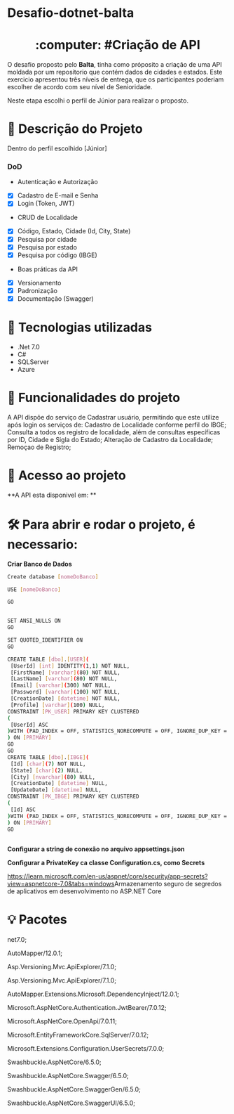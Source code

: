 # Desafio-dotnet-balta
<h1 align="center">:computer: #Criação de API</h1>

O desafio proposto pelo **Balta**, tinha como próposito a criação de uma API moldada por um repositorio que contém dados de cidades e estados.
Este exercicio apresentou três níveis de entrega, que os participantes poderiam escolher de acordo com seu nível de Senioridade.

Neste etapa escolhi o perfil de Júnior para realizar o proposto.

# :bookmark_tabs: Descrição do Projeto

Dentro do perfil escolhido [Júnior] 

### DoD

- Autenticação e Autorização
- [x] Cadastro de E-mail e Senha
- [x] Login (Token, JWT)

- CRUD de Localidade
- [x] Código, Estado, Cidade (Id, City, State)
- [x] Pesquisa por cidade
- [x] Pesquisa por estado
- [x] Pesquisa por código (IBGE)
	 
- Boas práticas da API
- [x] Versionamento
- [x] Padronização
- [x] Documentação (Swagger)

# :triangular_flag_on_post: Tecnologias utilizadas

 <ul>
  <li>.Net 7.0 </li>
   <li> C# </li>
   <li> SQLServer </li>
   <li> Azure </li>
   
</ul>
   
# :rocket: Funcionalidades do projeto
  
A API dispõe do serviço de Cadastrar usuário, permitindo que este utilize após login os serviços de:
Cadastro de Localidade conforme perfil do IBGE;
Consulta a todos os registro de localidade, além de consultas específicas por ID, Cidade e Sigla do Estado;
Alteração de Cadastro da Localidade;
Remoçao de Registro;
    
# 📁 Acesso ao projeto

**A API esta disponivel em: **

# 🛠️ Para abrir e rodar o projeto, é necessario:

**Criar Banco de Dados**

   ```bash
   Create database [nomeDoBanco]

USE [nomeDoBanco]

GO


SET ANSI_NULLS ON
GO

SET QUOTED_IDENTIFIER ON
GO

CREATE TABLE [dbo].[USER](
	[UserId] [int] IDENTITY(1,1) NOT NULL,
	[FirstName] [varchar](80) NOT NULL,
	[LastName] [varchar](80) NOT NULL,
	[Email] [varchar](300) NOT NULL,
	[Password] [varchar](100) NOT NULL,
	[CreationDate] [datetime] NOT NULL,
	[Profile] [varchar](100) NULL,
 CONSTRAINT [PK_USER] PRIMARY KEY CLUSTERED 
(
	[UserId] ASC
)WITH (PAD_INDEX = OFF, STATISTICS_NORECOMPUTE = OFF, IGNORE_DUP_KEY = OFF, ALLOW_ROW_LOCKS = ON, ALLOW_PAGE_LOCKS = ON, OPTIMIZE_FOR_SEQUENTIAL_KEY = OFF) ON [PRIMARY]
) ON [PRIMARY]
GO
GO
CREATE TABLE [dbo].[IBGE](
	[Id] [char](7) NOT NULL,
	[State] [char](2) NULL,
	[City] [nvarchar](80) NULL,
	[CreationDate] [datetime] NULL,
	[UpdateDate] [datetime] NULL,
 CONSTRAINT [PK_IBGE] PRIMARY KEY CLUSTERED 
(
	[Id] ASC
)WITH (PAD_INDEX = OFF, STATISTICS_NORECOMPUTE = OFF, IGNORE_DUP_KEY = OFF, ALLOW_ROW_LOCKS = ON, ALLOW_PAGE_LOCKS = ON, OPTIMIZE_FOR_SEQUENTIAL_KEY = OFF) ON [PRIMARY]
) ON [PRIMARY]
GO
    
   ```

**Configurar a string de conexão no arquivo appsettings.json**

**Configurar a PrivateKey ca classe Configuration.cs, como Secrets**

<https://learn.microsoft.com/en-us/aspnet/core/security/app-secrets?view=aspnetcore-7.0&tabs=windows>Armazenamento seguro de segredos de aplicativos em desenvolvimento no ASP.NET Core

# :bulb: Pacotes

net7.0;

AutoMapper/12.0.1;

Asp.Versioning.Mvc.ApiExplorer/7.1.0;

Asp.Versioning.Mvc.ApiExplorer/7.1.0;

AutoMapper.Extensions.Microsoft.DependencyInject/12.0.1;

Microsoft.AspNetCore.Authentication.JwtBearer/7.0.12;

Microsoft.AspNetCore.OpenApi/7.0.11;

Microsoft.EntityFrameworkCore.SqlServer/7.0.12;

Microsoft.Extensions.Configuration.UserSecrets/7.0.0;

Swashbuckle.AspNetCore/6.5.0;

Swashbuckle.AspNetCore.Swagger/6.5.0;

Swashbuckle.AspNetCore.SwaggerGen/6.5.0;

Swashbuckle.AspNetCore.SwaggerUI/6.5.0;
